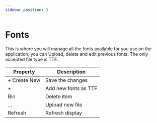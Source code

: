 ```yaml
---
sidebar_position: 3
---
```

# Fonts

 This is where you will manage all the fonts available for you use on the application, you can Upload, delete and edit previous fonts. The only accepted file type is TTF.

| Property | Description |
| --- | --- |
| + Create New | Save the changes |
| + | Add new fonts as TTF |
| Bin | Delete item |
| … | Upload new file |
| Refresh | Refresh display |
